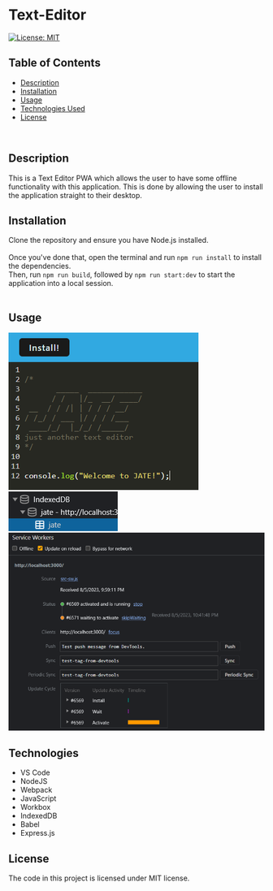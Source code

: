 # Text-Editor

[![License: MIT](https://img.shields.io/badge/License-MIT-blue.svg)](https://opensource.org/licenses/MIT)

## Table of Contents
- [Description](#description)
- [Installation](#installation)
- [Usage](#usage)
- [Technologies Used](#technologies)
- [License](#license)
<br />

## Description
This is a Text Editor PWA which allows the user to have some offline functionality with this application. This is done by allowing the user to install the application straight to their desktop.
<br />

## Installation
Clone the repository and ensure you have Node.js installed.<br /><br />
Once you've done that, open the terminal and run `npm run install` to install the dependencies. <br />
Then, run `npm run build`, followed by `npm run start:dev` to start the application into a local session. <br /><br />

## Usage
![homepage](./assets/images/homepage.png)
![Indexed DB](./assets/images/indexeddb.png)
![Service Workers](./assets/images/serviceworkers.png)

## Technologies

- VS Code </br>
- NodeJS </br>
- Webpack </br>
- JavaScript </br>
- Workbox </br>
- IndexedDB </br>
- Babel </br>
- Express.js </br>

## License
The code in this project is licensed under MIT license.